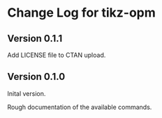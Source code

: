# Change Log for tikz-opm #

## Version 0.1.1 ##

Add LICENSE file to CTAN upload.

## Version 0.1.0 ##

Inital version.

Rough documentation of the available commands. 
